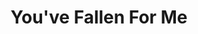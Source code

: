 ---
title: You've Fallen For Me
artist: 정용화
site: Soundcloud
source-url: https://soundcloud.com/r-k-r-2/youve-fallen-for-me
source: 112425447
---